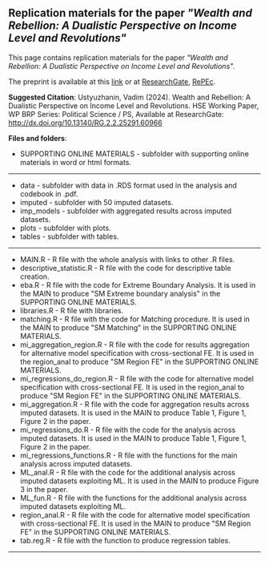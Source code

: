 
## Replication materials for the paper *"Wealth and Rebellion: A Dualistic Perspective on Income Level and Revolutions"*

<!-- badges: start -->
<!-- badges: end -->

This page contains replication materials for the paper *"Wealth and Rebellion: A Dualistic Perspective on Income Level and Revolutions"*. 

The preprint is available at this [link](https://wp.hse.ru/data/2024/06/10/2115952879/92PS2024.pdf) or at [ResearchGate](http://dx.doi.org/10.13140/RG.2.2.25291.60966), [RePEc](https://econpapers.repec.org/RePEc:hig:wpaper:92/ps/2024).

**Suggested Citation**:
Ustyuzhanin, Vadim (2024). Wealth and Rebellion: A Dualistic Perspective on Income Level and Revolutions. HSE Working Paper, WP BRP Series: Political Science / PS, Available at ResearchGate: http://dx.doi.org/10.13140/RG.2.2.25291.60966

**Files and folders**: 

- SUPPORTING ONLINE MATERIALS - subfolder with supporting online materials in word or html formats. 

________

- data - subfolder with data in .RDS format used in the analysis and codebook in .pdf. 
- imputed - subfolder with 50 imputed datasets. 
- imp_models - subfolder with aggregated results across imputed datasets. 
- plots - subfolder with plots. 
- tables - subfolder with tables.

________


- MAIN.R - R file with the whole analysis with links to other .R files. 
- descriptive_statistic.R - R file with the code for descriptive table creation.  
- eba.R - R file with the code for Extreme Boundary Analysis. It is used in the MAIN to produce "SM Extreme boundary analysis" in the SUPPORTING ONLINE MATERIALS.  
- libraries.R - R file with libraries. 
- matching.R - R file with the code for Matching procedure. It is used in the MAIN to produce "SM Matching" in the SUPPORTING ONLINE MATERIALS.
- mi_aggregation_region.R - R file with the code for results aggregation for alternative model specification with cross-sectional FE. It is used in the region_anal to produce "SM Region FE" in the SUPPORTING ONLINE MATERIALS.
- mi_regressions_do_region.R - R file with the code for alternative model specification with cross-sectional FE. It is used in the region_anal to produce "SM Region FE" in the SUPPORTING ONLINE MATERIALS. 
- mi_aggregation.R - R file with the code for aggregation results across imputed datasets. It is used in the MAIN to produce Table 1, Figure 1, Figure 2 in the paper. 
- mi_regressions_do.R - R file with the code for the analysis across imputed datasets. It is used in the MAIN to produce Table 1, Figure 1, Figure 2 in the paper. 
- mi_regressions_functions.R - R file with the functions for the main analysis across imputed datasets. 
- ML_anal.R - R file with the code for the additional analysis across imputed datasets exploiting ML. It is used in the MAIN to produce Figure 3 in the paper. 
- ML_fun.R - R file with the functions for the additional analysis across imputed datasets exploiting ML. 
- region_anal.R - R file with the code for alternative model specification with cross-sectional FE. It is used in the MAIN to produce "SM Region FE" in the SUPPORTING ONLINE MATERIALS. 
- tab.reg.R - R file with the function to produce regression tables.

________
